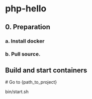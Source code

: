 # php-hello

## 0. Preparation
### a. Install docker
### b. Pull source.

## Build and start containers
\# Go to {path_to_project}

bin/start.sh


